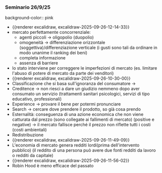 ### Seminario 26/9/25
background-color:: pink
- {{renderer excalidraw, excalidraw-2025-09-26-12-14-33}}
- mercato perfettamente concorrenziale:
	- agenti piccoli -> oligopolio (duopolio)
	- omogeneità -> differenziazione orizzontale (soggettiva)/differenziazione verticale (i gusti sono tali da ordinare in modo unanime il ranking dei beni)
	- completa informazione
	- assenza di barriere
- lo stato interviene per correggere le imperfezioni di mercato (es. limitare l'abuso di potere di mercato da parte dei venditori)
- {{renderer excalidraw, excalidraw-2025-09-26-10-30-00}}
- Classificazione che si basa sull'ignoranza del consumatore ->
- Creditence -> non riesci a dare un giudizio nemmeno dopo aver consumato un servizio (trattamenti sanitari psicologici, servizi di tipo educativo, professionali)
- Experience -> provare il bene per potermi pronunciare
- Search -> cercare dove prendere il prodotto, so già cosa prendo
- Esternalità: conseguenza di una azione economica che non viene catturata dal prezzo (sono collegate ai fallimenti di mercato) (positive e negative) -> il mercato fallisce perché il prezzo non riflette tutti i costi (costi ambientali)
- Redistribuzione
- {{renderer excalidraw, excalidraw-2025-09-26-11-49-09}}
- L'economia di mercato genera redditi lordi(prima dell'intervento pubblico) (il reddito di una persona può avere due fonti redditi da lavoro o redditi da capitale)
- {{renderer excalidraw, excalidraw-2025-09-26-11-56-02}}
- Robin Hood è meno efficace del passato